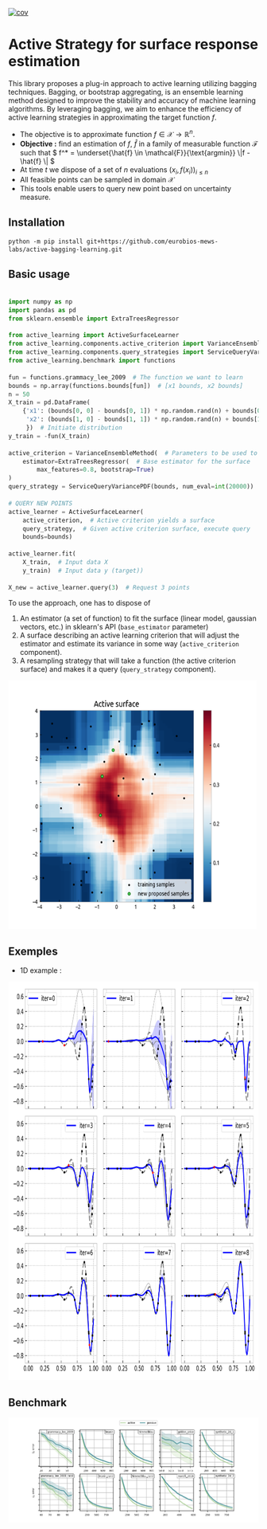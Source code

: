 [![cov](https://eurobios-mews-labs.github.io/active-bagging-learning/badges/coverage.svg)](https://github.com/eurobios-mews-labs.github.io/active-bagging-learning/actions)

# Active  Strategy for surface response estimation
This library proposes a plug-in approach to active learning utilizing bagging techniques. 
Bagging, or bootstrap aggregating, is an ensemble learning method designed to improve
the stability and accuracy of machine learning algorithms. By leveraging bagging, 
we aim to enhance the efficiency of active learning strategies in approximating the target function $`f`$.
* The objective is to approximate function $`f \in \mathcal{X} \rightarrow \mathbb{R}^n`$.
* **Objective :** find an estimation of $`f`$, $`\hat{f}`$ in a family of measurable function $`\mathcal{F}`$ such that $` f^* = \underset{\hat{f} \in \mathcal{F}}{\text{argmin}} \|f - \hat{f} \| `$ 
* At time $`t`$ we dispose of a set of $`n`$ evaluations $`(x_i, f(x_i))_{i\leqslant n}`$
* All feasible points can be sampled in domain $`\mathcal{X}`$
* This tools enable users to query new point based on uncertainty measure.


## Installation

```shell
python -m pip install git+https://github.com/eurobios-mews-labs/active-bagging-learning.git
```


## Basic usage

```python

import numpy as np
import pandas as pd
from sklearn.ensemble import ExtraTreesRegressor

from active_learning import ActiveSurfaceLearner
from active_learning.components.active_criterion import VarianceEnsembleMethod
from active_learning.components.query_strategies import ServiceQueryVariancePDF
from active_learning.benchmark import functions

fun = functions.grammacy_lee_2009  # The function we want to learn
bounds = np.array(functions.bounds[fun])  # [x1 bounds, x2 bounds]
n = 50
X_train = pd.DataFrame(
    {'x1': (bounds[0, 0] - bounds[0, 1]) * np.random.rand(n) + bounds[0, 1],
     'x2': (bounds[1, 0] - bounds[1, 1]) * np.random.rand(n) + bounds[1, 1],
     })  # Initiate distribution
y_train = -fun(X_train)

active_criterion = VarianceEnsembleMethod(  # Parameters to be used to estimate the surface response
    estimator=ExtraTreesRegressor(  # Base estimator for the surface
        max_features=0.8, bootstrap=True)
)
query_strategy = ServiceQueryVariancePDF(bounds, num_eval=int(20000))

# QUERY NEW POINTS
active_learner = ActiveSurfaceLearner(
    active_criterion,  # Active criterion yields a surface
    query_strategy,  # Given active criterion surface, execute query 
    bounds=bounds)

active_learner.fit(
    X_train,  # Input data X
    y_train)  # Input data y (target))

X_new = active_learner.query(3)  # Request 3 points
```
To use the approach, one has to dispose of

1. An estimator (a set of function) to fit the surface (linear model, gaussian vectors, etc.) in sklearn's API (`base_estimator` parameter)
2. A surface describing an active learning criterion that will adjust the estimator and estimate its variance in some way (`active_criterion` component).
3. A resampling strategy that will take a function (the active criterion surface) and makes it a query (`query_strategy` component).



<img alt="benchmark" height="500" src=".public/active_surface.png" width="500"/>

## Exemples

* 1D example :  

<img alt="benchmark" height="800" src=".public/example_krg.png"/>

## Benchmark


![benchmark](.public/active_vs_passive.png)



